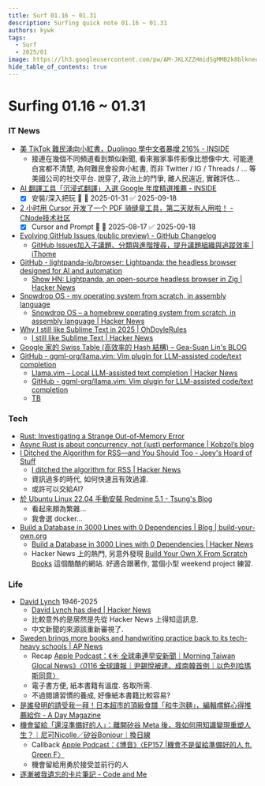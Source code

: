 ```yaml
---
title: Surf 01.16 ~ 01.31
description: Surfing quick note 01.16 ~ 01.31
authors: kywk
tags:
  - Surf
  - 2025/01
image: https://lh3.googleusercontent.com/pw/AM-JKLXZZHmidSgMMB2k8blkneclNRysPXLr__G7rZ4hPi2sN0jC67PHAbX1MyFj8hQX_MTZ6bwIMPwCyu2fu1bU0ZXSX09eu-OlSDb4U-9haUS_wgnVPLaCM6WQLsRbsnocF8X5Edmt35rDjytljbNEMsaf8A=w800-no?authuser=0
hide_table_of_contents: true
---
```


Surfing 01.16 ~ 01.31
==================

### IT News

- [美 TikTok 難民湧向小紅書，Duolingo 學中文者暴增 216% - INSIDE](https://www.inside.com.tw/article/37326-duolingo-tiktok-xiaohongshu-chinese-learners)
	- 接連在幾個不同頻道看到類似新聞, 看來搬家事件影像比想像中大.
	  可能連白宮都不清楚, 為何難民會投奔小紅書, 而非 Twitter / IG / Threads / ... 等美國公司的社交平台.
	  說穿了, 政治上的鬥爭, 離人民遠近, 實難評估...
- [AI 翻譯工具「沉浸式翻譯」入選 Google 年度精選推薦 - INSIDE](https://www.inside.com.tw/article/37299-translate)
	- [x] 安裝/深入把玩 🔽 📅 2025-01-31 ✅ 2025-09-18
- [2 小时用 Cursor 开发了一个 PDF 骑缝章工具，第二天就有人用啦！ - CNode技术社区](https://cnodejs.org/topic/678b1412257f297e2f3fa773)
	- [x] Cursor and Prompt 🔽 📅 2025-08-17 ✅ 2025-09-18
- [Evolving GitHub Issues (public preview) - GitHub Changelog](https://github.blog/changelog/2025-01-13-evolving-github-issues-public-preview/)
	- [GitHub Issues加入子議題、分類與進階搜尋，提升議題組織與追蹤效率 \| iThome](https://www.ithome.com.tw/news/167055)
- [GitHub - lightpanda-io/browser: Lightpanda: the headless browser designed for AI and automation](https://github.com/lightpanda-io/browser)
	- [Show HN: Lightpanda, an open-source headless browser in Zig \| Hacker News](https://news.ycombinator.com/item?id=42817439)
- [Snowdrop OS - my operating system from scratch, in assembly language](http://sebastianmihai.com/snowdrop/)
	- [Snowdrop OS – a homebrew operating system from scratch, in assembly language \| Hacker News](https://news.ycombinator.com/item?id=42814820)
- [Why I still like Sublime Text in 2025 \| OhDoyleRules](https://ohdoylerules.com/workflows/why-i-still-like-sublime-text-in-2025/)
	- [I still like Sublime Text \| Hacker News](https://news.ycombinator.com/item?id=42862246)
- [Google 家的 Swiss Table (高效率的 Hash 結構) – Gea-Suan Lin's BLOG](https://blog.gslin.org/archives/2025/01/29/12235/)
- [GitHub - ggml-org/llama.vim: Vim plugin for LLM-assisted code/text completion](https://github.com/ggml-org/llama.vim)
	- [Llama.vim – Local LLM-assisted text completion \| Hacker News](https://news.ycombinator.com/item?id=42806328)
	- [GitHub - ggml-org/llama.vim: Vim plugin for LLM-assisted code/text completion](https://github.com/ggml-org/llama.vim)
	- [TB](https://yasserarg.com/tb)

### Tech

- [Rust: Investigating a Strange Out-of-Memory Error](https://www.qovery.com/blog/rust-investigating-a-strange-out-of-memory-error/)
- [Async Rust is about concurrency, not (just) performance \| Kobzol’s blog](https://kobzol.github.io/rust/2025/01/15/async-rust-is-about-concurrency.html)
- [I Ditched the Algorithm for RSS—and You Should Too - Joey's Hoard of Stuff](https://joeyehand.com/blog/2025/01/15/i-ditched-the-algorithm-for-rssand-you-should-too/#conclusion)
	- [I ditched the algorithm for RSS \| Hacker News](https://news.ycombinator.com/item?id=42724284)
	- 資訊過多的時代, 如何快速且有效過濾.
	- 或許可以交給AI?
- [於 Ubuntu Linux 22.04 手動安裝 Redmine 5.1 - Tsung's Blog](https://blog.longwin.com.tw/2025/01/linux-ubuntu-redmine-install-docker-2025/)
	- 看起來頗為繁雜...
	- 我會選 docker...
- [Build a Database in 3000 Lines with 0 Dependencies \| Blog \| build-your-own.org](https://build-your-own.org/blog/20251015_db_in_3000/)
	- [Build a Database in 3000 Lines with 0 Dependencies \| Hacker News](https://news.ycombinator.com/item?id=42725163)
	- Hacker News 上的熱門, 另意外發現 [Build Your Own X From Scratch Books](https://build-your-own.org/) 這個酷酷的網站. 好適合跟著作, 當個小型 weekend project 練習.

### Life

- [David Lynch](https://en.wikipedia.org/wiki/David_Lynch) 1946-2025
	- [David Lynch has died \| Hacker News](https://news.ycombinator.com/item?id=42728862)
	- 比較意外的是居然是先從 Hacker News 上得知這訊息.
	- 中文新聞的來源該重新審視了.
- [Sweden brings more books and handwriting practice back to its tech-heavy schools \| AP News](https://apnews.com/article/sweden-digital-education-backlash-reading-writing-1dd964c628f76361c43dbf3964f7dbf4)
	- Recap [Apple Podcast：《☀️ 全球串連早安新聞｜Morning Taiwan Glocal News》〈0116 全球讀報｜尹錫悅被逮、成南韓首例｜以色列哈瑪斯同意〉](https://podcasts.apple.com/tw/podcast/id1558410138?i=1000684181585)
	- 電子書方便, 紙本書籍有溫度. 各取所需.
	- 不過閱讀習慣的養成, 好像紙本書籍比較容易?
- [是誰發明的請受我一拜！日本超市的頂級食譜「和牛泡麵」，編輯嚐鮮心得推薦給你 - A Day Magazine](https://www.adaymag.com/2025/01/17/wagyu-ramen-must-try.html)
- [機會留給「還沒準備好的人」：離開矽谷 Meta 後，我如何用知識變現重塑人生？｜尼可Nicolle／矽谷Bonjour｜換日線](https://crossing.cw.com.tw/article/19616)
	- Callback [Apple Podcast：《博音》〈EP157 \|機會不是留給準備好的人 ft. Green F〉](https://podcasts.apple.com/tw/podcast/id1605731163?i=1000683755321)
	- 機會留給用勇於接受並前行的人
- [逐漸被我遺忘的卡片筆記 - Code and Me](https://blog.kyomind.tw/noteless/)
